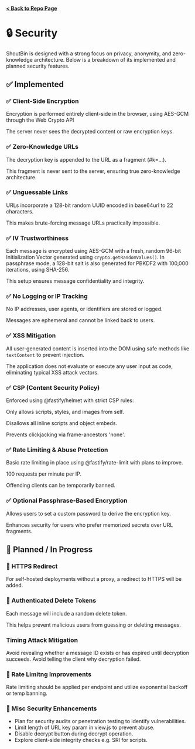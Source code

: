 #### [< Back to Repo Page](https://github.com/ianshapiro1/shoutbin)

# 🔒 Security
ShoutBin is designed with a strong focus on privacy, anonymity, and zero-knowledge architecture. Below is a breakdown of its implemented and planned security features.

## ✅ Implemented
### ✅ Client-Side Encryption
Encryption is performed entirely client-side in the browser, using AES-GCM through the Web Crypto API

The server never sees the decrypted content or raw encryption keys.

### ✅ Zero-Knowledge URLs
The decryption key is appended to the URL as a fragment (#k=...).

This fragment is never sent to the server, ensuring true zero-knowledge architecture.

### ✅ Unguessable Links
URLs incorporate a 128-bit random UUID encoded in base64url to 22 characters.

This makes brute-forcing message URLs practically impossible.

### ✅ IV Trustworthiness
Each message is encrypted using AES-GCM with a fresh, random 96-bit Initialization Vector generated using `crypto.getRandomValues()`.
In passphrase mode, a 128-bit salt is also generated for PBKDF2 with 100,000 iterations, using SHA-256.

This setup ensures message confidentiality and integrity.

### ✅ No Logging or IP Tracking
No IP addresses, user agents, or identifiers are stored or logged.

Messages are ephemeral and cannot be linked back to users.

### ✅ XSS Mitigation
All user-generated content is inserted into the DOM using safe methods like `textContent` to prevent injection.

The application does not evaluate or execute any user input as code, eliminating typical XSS attack vectors.

### ✅ CSP (Content Security Policy)
Enforced using @fastify/helmet with strict CSP rules:

Only allows scripts, styles, and images from self.

Disallows all inline scripts and object embeds.

Prevents clickjacking via frame-ancestors 'none'.

### ✅ Rate Limiting & Abuse Protection
Basic rate limiting in place using @fastify/rate-limit with plans to improve.

100 requests per minute per IP.

Offending clients can be temporarily banned.

### ✅ Optional Passphrase-Based Encryption
Allows users to set a custom password to derive the encryption key.

Enhances security for users who prefer memorized secrets over URL fragments.

## 🔧 Planned / In Progress

### 🔧 HTTPS Redirect
For self-hosted deployments without a proxy, a redirect to HTTPS will be added.

### 🔧 Authenticated Delete Tokens
Each message will include a random delete token. 

This helps prevent malicious users from guessing or deleting messages.

### Timing Attack Mitigation
Avoid revealing whether a message ID exists or has expired until decryption succeeds.
Avoid telling the client why decryption failed.

### 🔧 Rate Limitng Improvements
Rate limiting should be applied per endpoint and utilize exponential backoff or temp banning.

### 🔧 Misc Security Enhancements
- Plan for security audits or penetration testing to identify vulnerabilities.
- Limit length of URL key param in view.js to prevent abuse.
- Disable decrypt button during decrypt operation.
- Explore client-side integrity checks e.g. SRI for scripts.